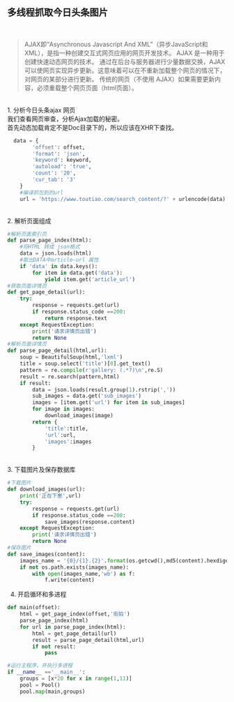 ## 多线程抓取今日头条图片
<br />


> AJAX即“Asynchronous Javascript And XML”（异步JavaScript和XML），是指一种创建交互式网页应用的网页开发技术。
> AJAX 是一种用于创建快速动态网页的技术。 
> 通过在后台与服务器进行少量数据交换，AJAX 可以使网页实现异步更新。这意味着可以在不重新加载整个网页的情况下，对网页的某部分进行更新。 
> 传统的网页（不使用 AJAX）如果需要更新内容，必须重载整个网页页面（html页面）。


<br />
1. 分析今日头条ajax 网页<br>
我们查看网页审查，分析Ajax加载的秘密。 <br>
首先动态加载肯定不是Doc目录下的，所以应该在XHR下查找。 <br>

```python
  data = {
        'offset': offset,
        'format': 'json',
        'keyword': keyword,
        'autoload': 'true',
        'count': '20',
        'cur_tab': '3'
    }
    #编译抓包到的url
    url = 'https://www.toutiao.com/search_content/?' + urlencode(data)
```

<br>
2. 解析页面组成

```python
#解析页面索引页
def parse_page_index(html):
    #将HTML 转成 json格式
    data = json.loads(html)
    #取出DATA中article—url 属性
    if 'data' in data.keys():
        for item in data.get('data'):
            yield item.get('article_url')
#获取页面详情页
def get_page_detail(url):
    try:
        response = requests.get(url)
        if response.status_code ==200:
            return response.text
    except RequestException:
        print('请求详情页出错')
        return None
#解析页面详情页
def parse_page_detail(html,url):
    soup = BeautifulSoup(html,'lxml')
    title = soup.select('title')[0].get_text()
    pattern = re.compile(r'gallery: (.*?)\n',re.S)
    result = re.search(pattern,html)
    if result:
        data = json.loads(result.group(1).rstrip(','))
        sub_images = data.get('sub_images')
        images = [item.get('url') for item in sub_images]
        for image in images:
            download_images(image)
        return {
            'title':title,
            'url':url,
            'images':images
        }
```

<br>
3. 下载图片及保存数据库<br>

```python
#下载图片
def download_images(url):
    print('正在下崽',url)
    try:
        response = requests.get(url)
        if response.status_code ==200:
            save_images(response.content)
    except RequestException:
        print('请求详情页出错')
        return None
#保存图片
def save_images(content):
    images_name = '{0}/{1}.{2}'.format(os.getcwd(),md5(content).hexdigest(),'jpg')
    if not os.path.exists(images_name):
        with open(images_name,'wb') as f:
            f.write(content)
```            
4. 开启循环和多进程<br>

```python
def main(offset):
    html = get_page_index(offset,'街拍')
    parse_page_index(html)
    for url in parse_page_index(html):
        html = get_page_detail(url)
        result = parse_page_detail(html,url)
        if not result:
            pass

#运行主程序，并执行多进程
if __name__ =='__main__':
    groups = [x*20 for x in range(1,11)]
    pool = Pool()
    pool.map(main,groups)
```    
